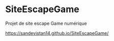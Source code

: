 # SiteEscapeGame
Projet de site escape Game numérique 

https://sandevistan14.github.io/SiteEscapeGame/
